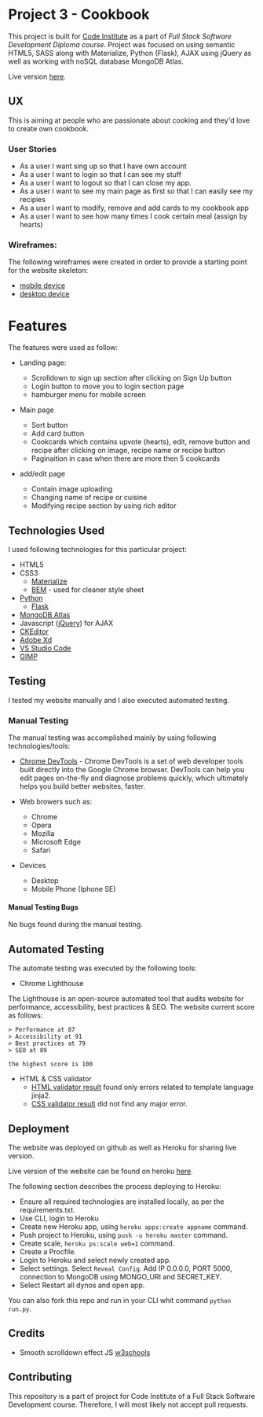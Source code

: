 # Project 3 - Cookbook
This project is built for [Code Institute](https://codeinstitute.net/) as a part of _Full Stack Software Development Diploma course_. Project was focused on using semantic HTML5, SASS along with Materialize, Python (Flask), AJAX using jQuery as well as working with noSQL database MongoDB Atlas.

Live version [here](https://cookbook-flask-mongo.herokuapp.com/).

## UX
This is aiming at people who are passionate about cooking and they'd love to create own cookbook.

### User Stories

* As a user I want sing up so that I have own account
* As a user I want to login so that I can see my stuff
* As a user I want to logout so that I can close my app.  
* As a user I want to see my main page as first so that I can easily see my recipies
* As a user I want to modify, remove and add cards to my cookbook app
* As a user I want to see how many times I cook certain meal (assign by hearts)

### Wireframes:  
The following wireframes were created in order to provide a starting point for the website skeleton:

* [mobile device](wireframes/mobile)
* [desktop device](wireframes/desktop)

# Features
The features were used as follow:
* Landing page:
   * Scrolldown to sign up section after clicking on Sign Up button
   * Login button to move you to login section page
   * hamburger menu for mobile screen

* Main page
   * Sort button
   * Add card button
   * Cookcards which contains upvote (hearts), edit, remove button and recipe after clicking on image, recipe name or recipe button
   * Paginaition in case when there are more then 5 cookcards

* add/edit page
   * Contain image uploading
   * Changing name of recipe or cuisine
   * Modifying recipe section by using rich editor

## Technologies Used
I used following technologies for this particular project:
* HTML5
* CSS3
  * [Materialize](https://materializecss.com/)
  * [BEM](http://getbem.com/) - used for cleaner style sheet
* [Python](https://www.python.org/)
   * [Flask](http://flask.pocoo.org/)
* [MongoDB Atlas](https://www.mongodb.com/cloud/atlas)
* Javascript ([jQuery](https://jquery.com/)) for AJAX
* [CKEditor](https://ckeditor.com/)
* [Adobe Xd](https://www.adobe.com/cz/products/xd.html)
* [VS Studio Code](https://visualstudio.microsoft.com/cs/?rr=https%3A%2F%2Fwww.google.ie%2F)
* [GIMP](https://www.gimp.org/)

## Testing

I tested my website manually and I also executed automated testing.

### Manual Testing

The manual testing was accomplished mainly by using following technologies/tools:

* [Chrome DevTools](https://developers.google.com/web/tools/chrome-devtools/) - Chrome DevTools is a set of web developer tools built directly into the Google Chrome browser. DevTools can help you edit pages on-the-fly and diagnose problems quickly, which ultimately helps you build better websites, faster.

* Web browers such as:
  * Chrome
  * Opera
  * Mozilla
  * Microsoft Edge
  * Safari

* Devices
  * Desktop
  * Mobile Phone (Iphone SE)

#### Manual Testing Bugs

No bugs found during the manual testing.


## Automated Testing
The automate testing was executed by the following tools:

* Chrome Lighthouse

The Lighthouse is an open-source automated tool that audits website for performance, accessibility, best practices & SEO. The website current score as follows:

```
> Performance at 87
> Accessibility at 91
> Best practices at 79
> SEO at 89

the highest score is 100
```

* HTML & CSS validator
  * [HTML validator result](https://validator.w3.org) found only errors related to template language jinja2.
  * [CSS validator result](https://codebeautify.org/cssvalidate) did not find any major error.

## Deployment
The website was deployed on github as well as Heroku for sharing live version.

Live version of the website can be found on heroku [here](https://cookbook-flask-mongo.herokuapp.com/).

The following section describes the process deploying to Heroku:

* Ensure all required technologies are installed locally, as per the requirements.txt.
* Use CLI, login to Heroku
* Create new Heroku app, using `heroku apps:create appname` command.
* Push project to Heroku, using `push -u heroku master` command.
* Create scale, `heroku ps:scale web=1` command.
* Create a Procfile.
* Login to Heroku and select newly created app.
* Select settings. Select `Reveal Config`. Add IP 0.0.0.0, PORT 5000, connection to MongoDB using MONGO_URI and SECRET_KEY.
* Select Restart all dynos and open app.

You can also fork this repo and run in your CLI whit command `python run.py`.

## Credits
* Smooth scrolldown effect JS [w3schools](https://www.w3schools.com/howto/howto_css_smooth_scroll.asp#section1)

## Contributing
This repository is a part of project for Code Institute of a Full Stack Software Development course. Therefore, I will most likely not accept pull requests.

